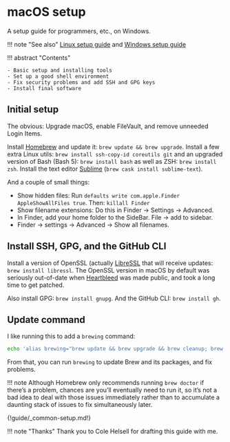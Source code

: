 # macOS setup

A setup guide for programmers, etc., on Windows.

!!! note "See also"
    [Linux setup guide](linux-setup.md) and
    [Windows setup guide](windows-setup.md)

!!! abstract "Contents"

    - Basic setup and installing tools
    - Set up a good shell environment
    - Fix security problems and add SSH and GPG keys
    - Install final software

## Initial setup

The obvious: Upgrade macOS, enable FileVault, and remove unneeded Login Items.

Install [Homebrew](https://brew.sh/) and update it: `brew update && brew upgrade`.
Install a few extra Linux utils: `brew install ssh-copy-id coreutils git` and an upgraded version of Bash (Bash 5):
`brew install bash` as well as ZSH: `brew install zsh`.
Install the text editor [Sublime](https://www.sublimetext.com/) (`brew cask install sublime-text`).

And a couple of small things:

- Show hidden files: Run `defaults write com.apple.Finder AppleShowAllFiles true`.
  Then: `killall Finder`
- Show filename extensions: Do this in Finder → Settings → Advanced.
- In Finder, add your home folder to the SideBar. File → add to sidebar.
- Finder → settings → Advanced → Show all filenames.

## Install SSH, GPG, and the GitHub CLI

Install a version of OpenSSL (actually [LibreSSL](https://www.libressl.org/) that will receive updates:
`brew install libressl`.
The OpenSSL version in macOS by default was seriously out-of-date when
[Heartbleed](https://heartbleed.com/) was made public, and took a long time to  get patched.

Also install GPG: `brew install gnupg`.
And the GitHub CLI: `brew install gh`.

## Update command

I like running this to add a `brewing` command:

```bash
echo 'alias brewing="brew update && brew upgrade && brew cleanup; brew doctor"' >> ~/.commonrc
```

From that, you can run `brewing` to update Brew and its packages, and fix problems.

!!! note
    Although Homebrew only recommends running `brew doctor` if there’s a problem, chances are you’ll
    eventually need to run it, so it’s not a bad idea to deal with those issues immediately rather than
    to accumulate a daunting stack of issues to fix simultaneously later.

{!guide/_common-setup.md!}

!!! note "Thanks"
    Thank you to Cole Helsell for drafting this guide with me.
